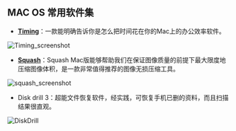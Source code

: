 ## MAC OS 常用软件集

- **[Timing](https://itunes.apple.com/cn/app/timing/id431511738)**：一款能明确告诉你是怎么把时间花在你的Mac上的办公效率软件。

![Timing_screenshot](http://ofx24fene.bkt.clouddn.com//img/book/Timing_screenshot.png)

- **[Squash](https://itunes.apple.com/cn/app/squash-web-image-compression/id1152443474?mt=12)**：Squash Mac版能够帮助我们在保证图像质量的前提下最大限度地压缩图像体积，是一款非常值得推荐的图像无损压缩工具。

![squash_screenshot](http://ofx24fene.bkt.clouddn.com//img/book/squash_screenshot.png)

- Disk drill 3：超能文件恢复软件，经实践，可恢复手机已删的资料，而且扫描结果很直观。

![DiskDrill](http://ofx24fene.bkt.clouddn.com//img/book/Disk%20Drill%203.png)
